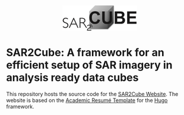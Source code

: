 <p align="center"><a target="_blank" rel="noopener"><img src="/assets/images/logo.png"></a></p>

# SAR2Cube: A framework for an efficient setup of SAR imagery in analysis ready data cubes

This repository hosts the source code for the [SAR2Cube Website](). The website is based on the [Academic Resumé Template](https://github.com/wowchemy/starter-academic) for the [Hugo](https://gohugo.io/) framework.
